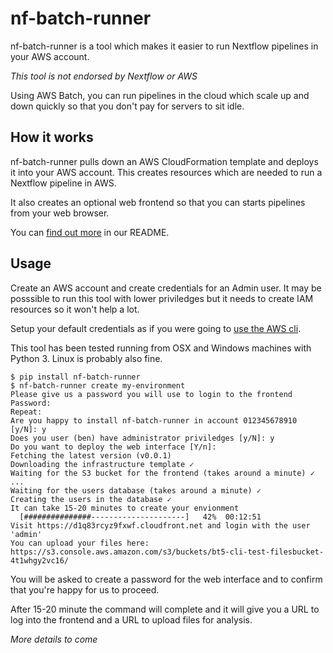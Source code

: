 # nf-batch-runner

nf-batch-runner is a tool which makes it easier to run Nextflow pipelines in your AWS account.

*This tool is not endorsed by Nextflow or AWS*

Using AWS Batch, you can run pipelines in the cloud which scale up and down quickly so that 
you don't pay for servers to sit idle.

## How it works

nf-batch-runner pulls down an AWS CloudFormation template and deploys it into your AWS account.  This
creates resources which are needed to run a Nextflow pipeline in AWS.

It also creates an optional web frontend so that you can starts pipelines from your web browser.

You can [find out more](https://gitlab.com/cgps/nf-batch-runner) in our README.

## Usage

Create an AWS account and create credentials for an Admin user.  It may be posssible to run this tool
with lower priviledges but it needs to create IAM resources so it won't help a lot.

Setup your default credentials as if you were going to [use the AWS cli](https://docs.aws.amazon.com/cli/latest/userguide/cli-chap-configure.html).

This tool has been tested running from OSX and Windows machines with Python 3.  Linux is probably also fine.

```
$ pip install nf-batch-runner
$ nf-batch-runner create my-environment
Please give us a password you will use to login to the frontend
Password:
Repeat:
Are you happy to install nf-batch-runner in account 012345678910 [y/N]: y
Does you user (ben) have administrator priviledges [y/N]: y
Do you want to deploy the web interface [Y/n]:
Fetching the latest version (v0.0.1)
Downloading the infrastructure template ✓
Waiting for the S3 bucket for the frontend (takes around a minute) ✓
...
Waiting for the users database (takes around a minute) ✓
Creating the users in the database ✓
It can take 15-20 minutes to create your envionment
  [###############---------------------]   42%  00:12:51
Visit https://d1q83rcyz9fxwf.cloudfront.net and login with the user 'admin'
You can upload your files here: https://s3.console.aws.amazon.com/s3/buckets/bt5-cli-test-filesbucket-4t1whgy2vc16/
```

You will be asked to create a password for the web interface and to confirm that you're happy for us to proceed.

After 15-20 minute the command will complete and it will give you a URL to log into the frontend and
a URL to upload files for analysis.

*More details to come*
